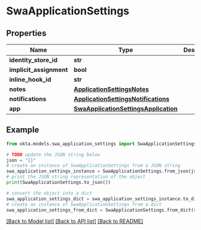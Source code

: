 # SwaApplicationSettings


## Properties

Name | Type | Description | Notes
------------ | ------------- | ------------- | -------------
**identity_store_id** | **str** |  | [optional] 
**implicit_assignment** | **bool** |  | [optional] 
**inline_hook_id** | **str** |  | [optional] 
**notes** | [**ApplicationSettingsNotes**](ApplicationSettingsNotes.md) |  | [optional] 
**notifications** | [**ApplicationSettingsNotifications**](ApplicationSettingsNotifications.md) |  | [optional] 
**app** | [**SwaApplicationSettingsApplication**](SwaApplicationSettingsApplication.md) |  | [optional] 

## Example

```python
from okta.models.swa_application_settings import SwaApplicationSettings

# TODO update the JSON string below
json = "{}"
# create an instance of SwaApplicationSettings from a JSON string
swa_application_settings_instance = SwaApplicationSettings.from_json(json)
# print the JSON string representation of the object
print(SwaApplicationSettings.to_json())

# convert the object into a dict
swa_application_settings_dict = swa_application_settings_instance.to_dict()
# create an instance of SwaApplicationSettings from a dict
swa_application_settings_from_dict = SwaApplicationSettings.from_dict(swa_application_settings_dict)
```
[[Back to Model list]](../README.md#documentation-for-models) [[Back to API list]](../README.md#documentation-for-api-endpoints) [[Back to README]](../README.md)



